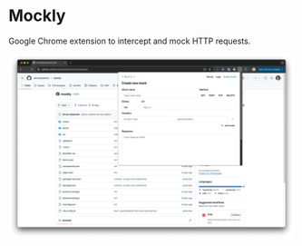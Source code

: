 # Mockly
Google Chrome extension to intercept and mock HTTP requests.

![mockly app preview](preview/preview.png)